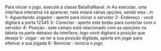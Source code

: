 Para iniciar o jogo, execute a classe BatalhaNaval. /n
Ao executar, uma interface interativa irá aparecer, nela estará várias opções, sendo elas : /n
1- Aguardando Jogador : aperte para iniciar o servidor 
2- Endereço : você digitará a porta 12345 
3- Conectar : aperte este botão para conectar com o servidor
4- Posição : este campo está relacionado com as opoções na tabela na parte debaixo da interface, logo você digitará a posição que deseja
5- Jogar : ao ter a sua posição digitada, aperte em jogar para efetivar a sua jogada 
6- Reiniciar : reinicia o jogo
 
